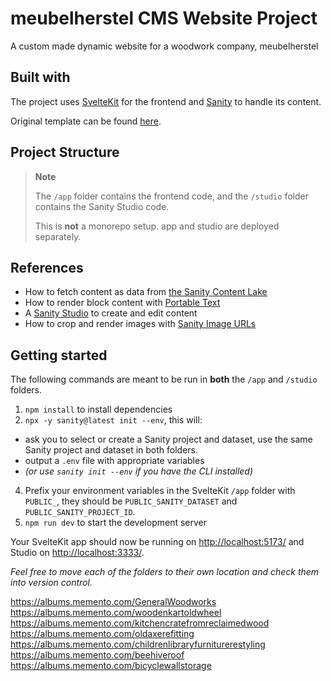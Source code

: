 # meubelherstel CMS Website Project

A custom made dynamic website for a woodwork company, meubelherstel

## Built with

The project uses [SvelteKit](https://kit.svelte.dev/) for the frontend and [Sanity](https://sanity.io/) to handle its content.

Original template can be found [here](https://github.com/sanity-io/sanity-template-sveltekit-clean).

## Project Structure

> **Note**
>
> The `/app` folder contains the frontend code, and the `/studio` folder contains the Sanity Studio code.
>
> This is **not** a monorepo setup. app and studio are deployed separately.

## References

- How to fetch content as data from [the Sanity Content Lake](https://www.sanity.io/docs/datastore)
- How to render block content with [Portable Text](https://www.sanity.io/docs/presenting-block-text)
- A [Sanity Studio](https://www.sanity.io/docs/sanity-studio) to create and edit content
- How to crop and render images with [Sanity Image URLs](https://www.sanity.io/docs/image-url)

## Getting started

The following commands are meant to be run in **both** the `/app` and `/studio` folders.

1. `npm install` to install dependencies
2. `npx -y sanity@latest init --env`, this will:

- ask you to select or create a Sanity project and dataset, use the same Sanity project and dataset in both folders.
- output a `.env` file with appropriate variables
- _(or use `sanity init --env` if you have the CLI installed)_

4. Prefix your environment variables in the SvelteKit `/app` folder with `PUBLIC_`, they should be `PUBLIC_SANITY_DATASET` and `PUBLIC_SANITY_PROJECT_ID`.
5. `npm run dev` to start the development server

Your SvelteKit app should now be running on [http://localhost:5173/](http://localhost:5173/) and Studio on [http://localhost:3333/](http://localhost:3333/).

_Feel free to move each of the folders to their own location and check them into version control._

https://albums.memento.com/GeneralWoodworks
https://albums.memento.com/woodenkartoldwheel
https://albums.memento.com/kitchencratefromreclaimedwood
https://albums.memento.com/oldaxerefitting
https://albums.memento.com/childrenlibraryfurniturerestyling
https://albums.memento.com/beehiveroof
https://albums.memento.com/bicyclewallstorage
